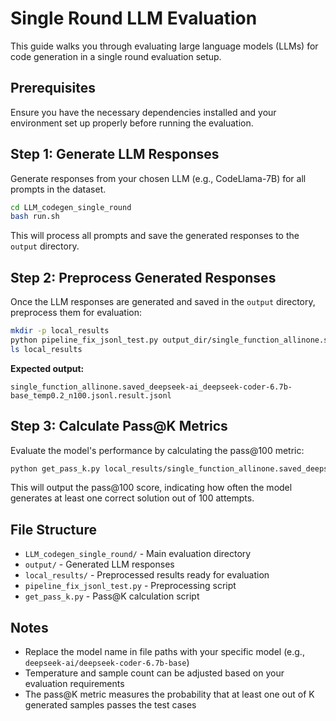 
# Single Round LLM Evaluation

This guide walks you through evaluating large language models (LLMs) for code generation in a single round evaluation setup.

## Prerequisites

Ensure you have the necessary dependencies installed and your environment set up properly before running the evaluation.

## Step 1: Generate LLM Responses

Generate responses from your chosen LLM (e.g., CodeLlama-7B) for all prompts in the dataset.

```bash
cd LLM_codegen_single_round
bash run.sh
```

This will process all prompts and save the generated responses to the `output` directory.

## Step 2: Preprocess Generated Responses

Once the LLM responses are generated and saved in the `output` directory, preprocess them for evaluation:

```bash
mkdir -p local_results
python pipeline_fix_jsonl_test.py output_dir/single_function_allinone.saved_deepseek-ai_deepseek-coder-6.7b-base_temp0.2_n100.jsonl
ls local_results
```

**Expected output:**
```
single_function_allinone.saved_deepseek-ai_deepseek-coder-6.7b-base_temp0.2_n100.jsonl.result.jsonl
```

## Step 3: Calculate Pass@K Metrics

Evaluate the model's performance by calculating the pass@100 metric:

```bash
python get_pass_k.py local_results/single_function_allinone.saved_deepseek-ai_deepseek-coder-6.7b-base_temp0.2_n100.jsonl.result.jsonl
```

This will output the pass@100 score, indicating how often the model generates at least one correct solution out of 100 attempts.

## File Structure

- `LLM_codegen_single_round/` - Main evaluation directory
- `output/` - Generated LLM responses
- `local_results/` - Preprocessed results ready for evaluation
- `pipeline_fix_jsonl_test.py` - Preprocessing script
- `get_pass_k.py` - Pass@K calculation script

## Notes

- Replace the model name in file paths with your specific model (e.g., `deepseek-ai/deepseek-coder-6.7b-base`)
- Temperature and sample count can be adjusted based on your evaluation requirements
- The pass@K metric measures the probability that at least one out of K generated samples passes the test cases
